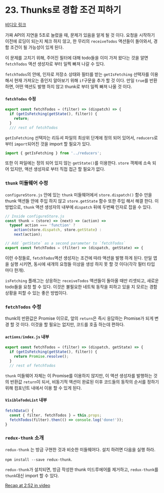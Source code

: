 # 23. Thunks로 경합 조건 피하기
[비디오 링크](https://egghead.io/lessons/javascript-redux-avoiding-race-conditions-with-thunks)

가짜 API의 지연을 5초로 늘렸을 때, 문제가 있음을 알게 될 것 이다. 요청을 시작하기 이전에 로딩이 되는지 체크 하지 않고, 한 무리의 `receiveTodos` 액션들이 돌아와서, 경함 조건이 될 가능성이 있게 된다.

이 문제를 고치기 위해, 주어진 필터에 대해 todo들을 이미 가져 왔다는 것을 알면 `fetchTodos` 액션 생성자로 부터 일찍 빠져 나갈 수 있다.

`fetchTodos`의 안에, 인자로 저장소 상태와 필터를 받는 `getIsFetching` 선택자를 이용해서 현재 가져오는 중인지 알아보기 위해 `if`구문을 추가 할 것 이다. 만일 `true`를 반환하면, 어떤 액션도 발행 하지 않고 thunk로 부터 일찍 빠져 나올 것 이다.

#### `fetchTodos` 수정
```javascript
export const fetchTodos = (filter) => (dispatch) => {
  if (getIsFetching(getState(), filter)) {
    return;
  }
  /// rest of fetchTodos
```

`getIsFetching` 선택자는 리듀셔 파일의 최상위 단계에 정의 되어 있어서, `reducers`로 부터 `import`되어진 것을 import 할 필요가 있다.

```javascript
import { getIsFetching } from '../reducers';
```

또한 이 파일에는 정의 되어 있지 않는 `getState()`를 이용한다. `store` 객체에 소속 되어 있지만, 액션 생성자로 부터 직접 접근 할 필요가 없다.

### `thunk` 미들웨어 수정

`configureStore.js` 안에 있는 `thunk` 미들웨어에서 `store.dispatch()` 함수 만을 thunk 액션들 안에 주입 하지 않고 `store.getState` 함수 또한 주입 해서 해결 한다. 이 방법으로, `thunk` 액션 생성자의 내부에 `dispatch` 뒤에 두번째 인자로 잡을 수 있다.

```javascript
// Inside configureStore.js
const thunk = (store) => (next) => (action) =>
  typeof action === 'function' ?
    action(store.dispatch, store.getState) :
    next(action);
```

```javascript
// Add `getState` as a second parameter to `fetchTodos`
export const fetchTodos = (filter) => (dispatch, getState) => {
```

이런 수정들로, `fetchTodos`액션 생성자는 조건에 따라 액션을 발행 하게 된다. 만일 앱을 실행 시키면, 동시에 새개의 요청들 이상을 생성 하지 못 할 것 이다(각각 필터 타입 마다 한개).

`isFetching` 플래그는 상응하는 `receiveTodos` 액션들이 돌아올 때만 리셋되고, 새로운 todo들을 요청 할 수 있다. 이것은 불필요한 네트웍 동작을 피하고 있을 지 모르는 경함 상황을 피할 수 있는 좋은 방법이다.

### `fetchTodos` 수정

thunk의 반환값은 Promise 이므로, 앞의 `return`은 즉시 응답하는 Promise가 되게 변경 할 것 이다. 이것을 할 필요는 없지만, 코드를 호출 하는데 편하다.

#### `actions/index.js` 내부
```javascript
export const fetchTodos = (filter) => (dispatch, getState) => {
  if (getIsFetching(getState(), filter)) {
    return Promise.resolve();
  }
  // rest of fetchTodos
```

`thunk` 미들웨어 자체는 이 Promise를 이용하지 않지만, 이 액션 생성자를 발행하는 것의 반환값 `return`이 되서, 비동기적 액션이 완료된 이후 코드들의 동작의 순서를 정하기 위해 컴포넌트 내에서 이용 할 수 있게 된다.

#### `VisibleTodoList` 내부
```javascript
fetchData() {
  const { filter, fetchTodos } = this.props;
  fetchTodos(filter).then(() => console.log('done!'));
}
```

### `redux-thunk` 소개

`redux-thunk` 는 방금 구현한 것과 비슷한 미들웨어다. 설치 하려면 다음을 실행 하라.

`npm install --save redux-thunk`.

`redux-thunk`가 설치되면, 방금 작성한 thunk 미드루에어를 제거하고, `redux-thunk`를 `thunk`대신 import 할 수 있다.

[Recap at 2:52 in video](https://egghead.io/lessons/javascript-redux-avoiding-race-conditions-with-thunks)
